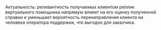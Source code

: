 Актуальность: релевантность получаемых клиентом реплик виртуального помощника напрямую влияет на его оценку 
полученной справки и уменьшает вероятность перенаправления клиента на человека оператора поддержки, что выгодно для заказчика.
